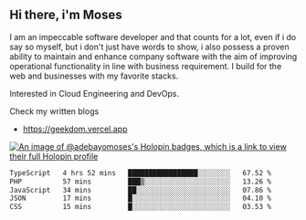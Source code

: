 ## Hi there, i'm Moses

I am an impeccable software developer and that counts for a lot, even if i do say so myself, but i don't just have words to show, i also possess a proven ability to maintain and enhance company software with the aim of improving operational functionality in line with business requirement. I build for the web and businesses with my favorite stacks.

Interested in Cloud Engineering and DevOps.

Check my written blogs
- https://geekdom.vercel.app

[![An image of @adebayomoses's Holopin badges, which is a link to view their full Holopin profile](https://holopin.me/adebayomoses)](https://holopin.io/@adebayomoses)

<!--START_SECTION:waka-->

```txt
TypeScript   4 hrs 52 mins   █████████████████░░░░░░░░   67.52 %
PHP          57 mins         ███▒░░░░░░░░░░░░░░░░░░░░░   13.26 %
JavaScript   34 mins         ██░░░░░░░░░░░░░░░░░░░░░░░   07.86 %
JSON         17 mins         █░░░░░░░░░░░░░░░░░░░░░░░░   04.10 %
CSS          15 mins         █░░░░░░░░░░░░░░░░░░░░░░░░   03.53 %
```

<!--END_SECTION:waka-->
